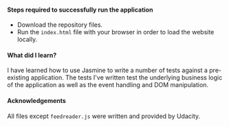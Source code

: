 #### Steps required to successfully run the application

* Download the repository files.
* Run the `index.html` file with your browser in order to load the website locally.

#### What did I learn?

I have learned how to use Jasmine to write a number of tests against a pre-existing application. 
The tests I've written test the underlying business logic of the application as well as the event handling and DOM manipulation.

#### Acknowledgements
All files except `feedreader.js` were written and provided by Udacity.

